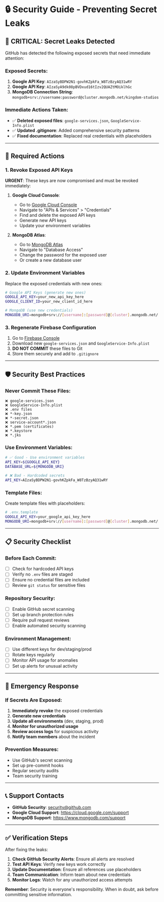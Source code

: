 # 🔒 Security Guide - Preventing Secret Leaks

## 🚨 **CRITICAL: Secret Leaks Detected**

GitHub has detected the following exposed secrets that need immediate attention:

### **Exposed Secrets:**

1. **Google API Key**: `AIzaSyBDPW2N1-govhKZpkFa_W8TzBzyAQ31wRY`
2. **Google API Key**: `AIzaSyA9dk08pBVDxud16tIzv2QUAZtMOiklhGc`
3. **MongoDB Connection String**: `mongodb+srv://username:password@cluster.mongodb.net/kingdom-studios`

### **Immediate Actions Taken:**

- ✅ **Deleted exposed files**: `google-services.json`, `GoogleService-Info.plist`
- ✅ **Updated .gitignore**: Added comprehensive security patterns
- ✅ **Fixed documentation**: Replaced real credentials with placeholders

---

## 🔑 **Required Actions**

### **1. Revoke Exposed API Keys**

**URGENT**: These keys are now compromised and must be revoked immediately:

1. **Google Cloud Console**:
   - Go to [Google Cloud Console](https://console.cloud.google.com/)
   - Navigate to "APIs & Services" > "Credentials"
   - Find and delete the exposed API keys
   - Generate new API keys
   - Update your environment variables

2. **MongoDB Atlas**:
   - Go to [MongoDB Atlas](https://cloud.mongodb.com/)
   - Navigate to "Database Access"
   - Change the password for the exposed user
   - Or create a new database user

### **2. Update Environment Variables**

Replace the exposed credentials with new ones:

```bash
# Google API Keys (generate new ones)
GOOGLE_API_KEY=your_new_api_key_here
GOOGLE_CLIENT_ID=your_new_client_id_here

# MongoDB (use new credentials)
MONGODB_URI=mongodb+srv://[username]:[password]@[cluster].mongodb.net/[database]
```

### **3. Regenerate Firebase Configuration**

1. Go to [Firebase Console](https://console.firebase.google.com/)
2. Download new `google-services.json` and `GoogleService-Info.plist`
3. **DO NOT COMMIT** these files to Git
4. Store them securely and add to `.gitignore`

---

## 🛡️ **Security Best Practices**

### **Never Commit These Files:**

```
❌ google-services.json
❌ GoogleService-Info.plist
❌ .env files
❌ *-key.json
❌ *-secret.json
❌ service-account*.json
❌ *.pem (certificates)
❌ *.keystore
❌ *.jks
```

### **Use Environment Variables:**

```bash
# ✅ Good - Use environment variables
API_KEY=${GOOGLE_API_KEY}
DATABASE_URL=${MONGODB_URI}

# ❌ Bad - Hardcoded secrets
API_KEY=AIzaSyBDPW2N1-govhKZpkFa_W8TzBzyAQ31wRY
```

### **Template Files:**

Create template files with placeholders:

```bash
# .env.template
GOOGLE_API_KEY=your_google_api_key_here
MONGODB_URI=mongodb+srv://[username]:[password]@[cluster].mongodb.net/[database]
```

---

## 📋 **Security Checklist**

### **Before Each Commit:**

- [ ] Check for hardcoded API keys
- [ ] Verify no `.env` files are staged
- [ ] Ensure no credential files are included
- [ ] Review `git status` for sensitive files

### **Repository Security:**

- [ ] Enable GitHub secret scanning
- [ ] Set up branch protection rules
- [ ] Require pull request reviews
- [ ] Enable automated security scanning

### **Environment Management:**

- [ ] Use different keys for dev/staging/prod
- [ ] Rotate keys regularly
- [ ] Monitor API usage for anomalies
- [ ] Set up alerts for unusual activity

---

## 🚨 **Emergency Response**

### **If Secrets Are Exposed:**

1. **Immediately revoke** the exposed credentials
2. **Generate new credentials**
3. **Update all environments** (dev, staging, prod)
4. **Monitor for unauthorized usage**
5. **Review access logs** for suspicious activity
6. **Notify team members** about the incident

### **Prevention Measures:**

- Use GitHub's secret scanning
- Set up pre-commit hooks
- Regular security audits
- Team security training

---

## 📞 **Support Contacts**

- **GitHub Security**: security@github.com
- **Google Cloud Support**: https://cloud.google.com/support
- **MongoDB Support**: https://www.mongodb.com/support

---

## ✅ **Verification Steps**

After fixing the leaks:

1. **Check GitHub Security Alerts**: Ensure all alerts are resolved
2. **Test API Keys**: Verify new keys work correctly
3. **Update Documentation**: Ensure all references use placeholders
4. **Team Communication**: Inform team about new credentials
5. **Monitor Logs**: Watch for any unauthorized access attempts

**Remember**: Security is everyone's responsibility. When in doubt, ask before committing sensitive information.
